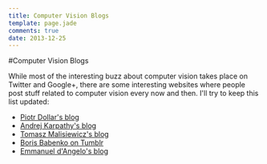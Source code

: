 ```yaml
---
title: Computer Vision Blogs
template: page.jade
comments: true
date: 2013-12-25
---
```


#Computer Vision Blogs

While most of the interesting buzz about computer vision takes place on Twitter and Google+, there are some interesting websites
where people post stuff related to computer vision every now and then. I'll try to keep this list updated:

* [Piotr Dollar's blog](http://pdollar.wordpress.com)
* [Andrej Karpathy's blog](http://karpathy.ca/myblog/)
* [Tomasz Malisiewicz's blog](http://quantombone.blogspot.com)
* [Boris Babenko on Tumblr](http://bbabenko.tumblr.com)
* [Emmanuel d'Angelo's blog](http://www.computersdontsee.net)
